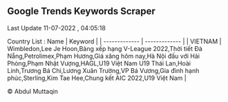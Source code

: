 

## Google Trends Keywords Scraper 
 
Last Update 11-07-2022 , 04:05:18

Country List :
 Name  | Keyword |
| ------------- | ------------- |
| VIETNAM | Wimbledon,Lee Je Hoon,Bảng xếp hạng V-League 2022,Thời tiết Đà Nẵng,Petrolimex,Phạm Hương,Giá xăng hôm nay,Hà Nội đấu với Hải Phòng,Phạm Nhật Vượng,HAGL,U19 Việt Nam U19 Thái Lan,Hoài Linh,Trương Bá Chi,Lương Xuân Trường,VP Bá Vương,Gia đình hạnh phúc,Sterling,Kim Tae Hee,Chung kết AIC 2022,U19 Việt Nam |



© Abdul Muttaqin 
